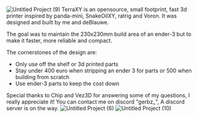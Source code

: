![Untitled Project (9)](https://github.com/Gerbz1/TerraXY/assets/163194295/1ccfcf32-6a58-4488-beea-40edc6e5bece)
TerraXY is an opensource, small footprint, fast 3d printer 
inspired by panda-mini, SnakeOilXY, ratrig and Voron. It was designed and built by me and deBlauwe.

The goal was to maintain the 230x230mm build area of an ender-3 but to make it faster, more reliable and compact.

The cornerstones of the design are:
- Only use off the shelf or 3d printed parts
- Stay under 400 euro when stripping an ender 3 for parts or 500 when building from scratch
- Use ender-3 parts  to keep the cost down

Special thanks to Chip and Vez3D for answering some of my questions, I really appreciate it!
You can contact me on discord "gerbz_", A discord server is on the way.
![Untitled Project (6)](https://github.com/Gerbz1/TerraXY/assets/163194295/1bbabe0a-e048-4067-a9a3-dcdc2d68d720)
![Untitled Project (10)](https://github.com/Gerbz1/TerraXY/assets/163194295/7777ee97-72b2-4c0d-805a-575f76d4f928)

 
